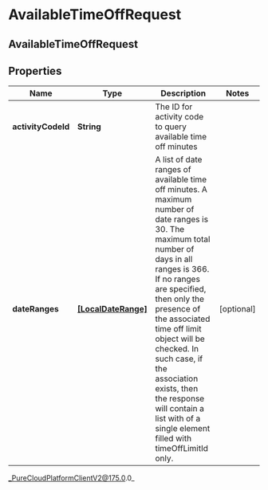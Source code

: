 # AvailableTimeOffRequest

## AvailableTimeOffRequest

## Properties

|Name | Type | Description | Notes|
|------------ | ------------- | ------------- | -------------|
| **activityCodeId** | **String** | The ID for activity code to query available time off minutes | |
| **dateRanges** | [**[LocalDateRange]**]([LocalDateRange]) | A list of date ranges of available time off minutes. A maximum number of date ranges is 30. The maximum total number of days in all ranges is 366. If no ranges are specified, then only the presence of the associated time off limit object will be checked. In such case, if the association exists, then the response will contain a list with of a single element filled with timeOffLimitId only. | [optional] |



_PureCloudPlatformClientV2@175.0.0_
